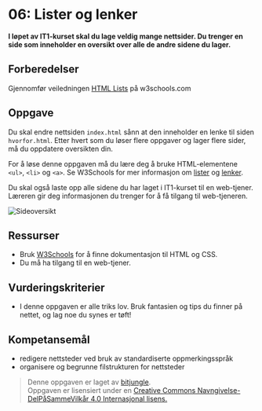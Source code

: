 # 06: Lister og lenker

**I løpet av IT1-kurset skal du lage veldig mange nettsider. Du trenger en side som inneholder en oversikt over alle de andre sidene du lager.**

## Forberedelser

Gjennomfør veiledningen [HTML Lists](https://www.w3schools.com/html/html_lists.asp) på w3schools.com

## Oppgave

Du skal endre nettsiden `index.html` sånn at den inneholder en lenke til siden `hvorfor.html`. Etter hvert som du løser flere oppgaver og lager flere sider, må du oppdatere oversikten din.

For å løse denne oppgaven må du lære deg å bruke HTML-elementene `<ul>`, `<li>` og `<a>`. Se W3Schools for mer informasjon om [lister](https://www.w3schools.com/html/html_lists.asp) og [lenker](https://www.w3schools.com/html/html_links.asp).

Du skal også laste opp alle sidene du har laget i IT1-kurset til en web-tjener. Læreren gir deg informasjonen du trenger for å få tilgang til web-tjeneren.

![Sideoversikt](https://raw.githubusercontent.com/fagstoff/IT1/master/Bilder/sideoversikt.png)

## Ressurser

* Bruk [W3Schools](http://www.w3schools.com/) for å finne dokumentasjon til HTML og CSS.
* Du må ha tilgang til en web-tjener.

## Vurderingskriterier

* I denne oppgaven er alle triks lov. Bruk fantasien og tips du finner på nettet, og lag noe du synes er tøft!

## Kompetansemål

* redigere nettsteder ved bruk av standardiserte oppmerkingsspråk
* organisere og begrunne filstrukturen for nettsteder

>Denne oppgaven er laget av [bitjungle](https://github.com/bitjungle).  
>Oppgaven er lisensiert under en
>[Creative Commons Navngivelse-DelPåSammeVilkår 4.0 Internasjonal lisens.
](http://creativecommons.org/licenses/by-sa/4.0/)
